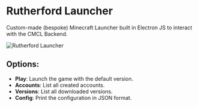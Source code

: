 # Rutherford Launcher

Custom-made (bespoke) Minecraft Launcher built in Electron JS to interact with the CMCL Backend.

![Rutherford Launcher](https://i.imgur.com/n6Ih2a9.png)

## Options:
- **Play**: Launch the game with the default version.
- **Accounts**: List all created accounts.
- **Versions**: List all downloaded versions.
- **Config**: Print the configuration in JSON format.
